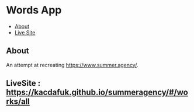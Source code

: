 # Words App

* [About](#about)
* [Live Site](#live-site)
## About
  An attempt at recreating https://www.summer.agency/.
## LiveSite : https://kacdafuk.github.io/summeragency/#/works/all
